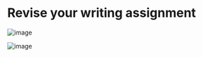 # Revise your writing assignment



![image](http://www.dropbox.com/s/g9nvwub6isqa49h/Screenshot%202018-11-29%2014.35.10.png "Logo Title Text 1")

![image](https://drive.google.com/open?id=1yeCjWVerIiSNhupnMPnrSdLRwYt1k-85)


